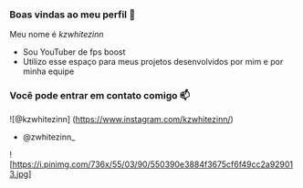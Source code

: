 ### Boas vindas ao meu perfil 🚀

Meu nome é *kzwhitezinn*

- Sou YouTuber de fps boost
- Utilizo esse espaço para meus projetos desenvolvidos por mim e por minha equipe 

### Você pode entrar em contato comigo 📫

![@kzwhitezinn] (https://www.instagram.com/kzwhitezinn/)
- @zwhitezinn_


![https://i.pinimg.com/736x/55/03/90/550390e3884f3675cf6f49cc2a929013.jpg]


